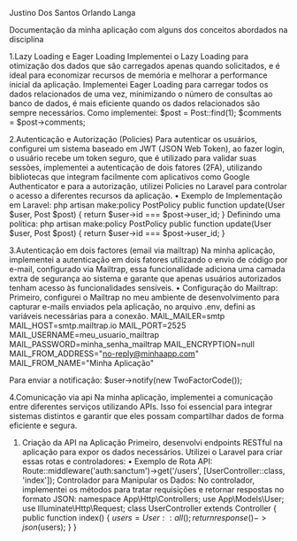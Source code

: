 Justino Dos Santos Orlando Langa


Documentação da minha aplicação com alguns dos conceitos abordados na disciplina

1.Lazy Loading e Eager Loading
Implementei o Lazy Loading para otimização dos dados que são carregados apenas quando solicitados, e é ideal para economizar recursos de memória e melhorar a performance inicial da aplicação.
Implementei Eager Loading para carregar todos os dados relacionados de uma vez, minimizando o número de consultas ao banco de dados, é mais eficiente quando os dados relacionados são sempre necessários.
Como implementei:
$post = Post::find(1);
$comments = $post->comments; 

2.Autenticação e Autorização (Policies)
Para autenticar os usuários, configurei um sistema baseado em JWT (JSON Web Token), ao fazer login, o usuário recebe um token seguro, que é utilizado para validar suas sessões, implementei a autenticação de dois fatores (2FA), utilizando bibliotecas que integram facilmente com aplicativos como Google Authenticator e para a autorização, utilizei Policies no Laravel para controlar o acesso a diferentes recursos da aplicação.
•	Exemplo de Implementação em Laravel:
php artisan make:policy PostPolicy
public function update(User $user, Post $post)
{
    return $user->id === $post->user_id;
}
Definindo uma política:
php artisan make:policy PostPolicy
public function update(User $user, Post $post)
{
    return $user->id === $post->user_id;
}

3.Autenticação em dois factores (email via mailtrap) 
Na minha aplicação, implementei a autenticação em dois fatores  utilizando o envio de código por e-mail, configurado via Mailtrap, essa funcionalidade adiciona uma camada extra de segurança ao sistema e garante que apenas usuários autorizados tenham acesso às funcionalidades sensíveis.
•	Configuração do Mailtrap:
Primeiro, configurei o Mailtrap no meu ambiente de desenvolvimento para capturar e-mails enviados pela aplicação, no arquivo .env, defini as variáveis necessárias para a conexão.
MAIL_MAILER=smtp
MAIL_HOST=smtp.mailtrap.io
MAIL_PORT=2525
MAIL_USERNAME=meu_usuario_mailtrap
MAIL_PASSWORD=minha_senha_mailtrap
MAIL_ENCRYPTION=null
MAIL_FROM_ADDRESS="no-reply@minhaapp.com"
MAIL_FROM_NAME="Minha Aplicação"

Para enviar a notificação:
$user->notify(new TwoFactorCode());

4.Comunicação via api
Na minha aplicação, implementei a comunicação entre diferentes serviços utilizando APIs. Isso foi essencial para integrar sistemas distintos e garantir que eles possam compartilhar dados de forma eficiente e segura.
1. Criação da API na Aplicação
Primeiro, desenvolvi endpoints RESTful na aplicação para expor os dados necessários. Utilizei o Laravel para criar essas rotas e controladores:
•	Exemplo de Rota API:
Route::middleware('auth:sanctum')->get('/users', [UserController::class, 'index']);
Controlador para Manipular os Dados: No controlador, implementei os métodos para tratar requisições e retornar respostas no formato JSON:
namespace App\Http\Controllers;
use App\Models\User;
use Illuminate\Http\Request;
class UserController extends Controller
{
    public function index()
    {
        $users = User::all();
        return response()->json($users);
    }
}

